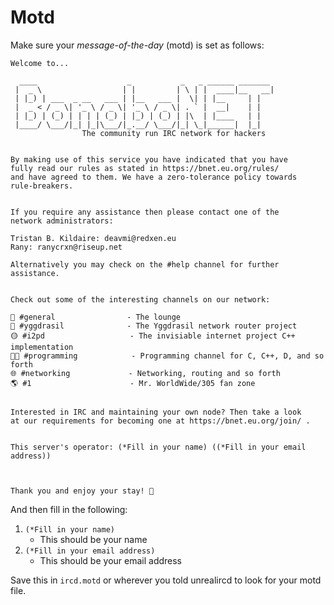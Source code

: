 Motd
====

Make sure your _message-of-the-day_ (motd) is set as follows:

```
Welcome to...

  ____                    _           _   _ ______ _______ 
 |  _ \                  | |         | \ | |  ____|__   __|
 | |_) | ___  _ __   ___ | |__   ___ |  \| | |__     | |   
 |  _ < / _ \| '_ \ / _ \| '_ \ / _ \| . ` |  __|    | |   
 | |_) | (_) | | | | (_) | |_) | (_) | |\  | |____   | |   
 |____/ \___/|_| |_|\___/|_.__/ \___/|_| \_|______|  |_|   
                The community run IRC network for hackers


By making use of this service you have indicated that you have
fully read our rules as stated in https://bnet.eu.org/rules/
and have agreed to them. We have a zero-tolerance policy towards
rule-breakers.


If you require any assistance then please contact one of the
network administrators:

Tristan B. Kildaire: deavmi@redxen.eu
Rany: ranycrxn@riseup.net

Alternatively you may check on the #help channel for further
assistance.


Check out some of the interesting channels on our network:

🏡️ #general                - The lounge
🍃️ #yggdrasil              - The Yggdrasil network router project
🟡️ #i2pd                   - The invisiable internet project C++ implementation
👨‍💻️ #programming            - Programming channel for C, C++, D, and so forth
🌐️ #networking             - Networking, routing and so forth
🌎️ #1                      - Mr. WorldWide/305 fan zone


Interested in IRC and maintaining your own node? Then take a look
at our requirements for becoming one at https://bnet.eu.org/join/ .


This server's operator: (*Fill in your name) ((*Fill in your email address))



Thank you and enjoy your stay! 🤠️
```

And then fill in the following:

1. `(*Fill in your name)`
	* This should be your name
2. `(*Fill in your email address)`
	* This should be your email address


Save this in `ircd.motd` or wherever you told unrealircd to look for your motd file.
